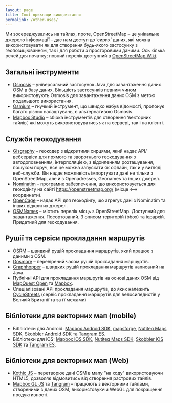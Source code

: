```yaml
---
layout: page
title: Інші приклади використання
permalink: /other-uses/
---
```


Ми зосереджувались на тайлах, проте, OpenStreetMap&nbsp;– це унікальне джерело інформації&nbsp;– дає нам доступ до ‘сирих’ даних, які можна використовувати як для створення будь-якого застосунку з геопозиціюванням, так і для роботи з просторовими даними. Ось кілька речей для початку; повний перелік доступний в [OpenStreetMap Wiki](http://wiki.openstreetmap.org/wiki/Frameworks).

## Загальні інструменти

*   [Osmosis](http://wiki.openstreetmap.org/wiki/Osmosis)&nbsp;– універсальний застосунок Java для завантаження даних OSM в базу даних. Більшість застосунків певним чином використовують Osmosis для завантаження даних OSM з метою подальшого використання.
*   [Osmium](http://wiki.openstreetmap.org/wiki/Osmium)&nbsp;– гнучкий інструмент, що швидко набув відомості, пропонує багато різних налаштувань, є альтернативою Osmosis.
*   [Mapbox Studio](https://www.mapbox.com/mapbox-studio/)&nbsp;– збірка інструментів для створення ‘векторних тайлів’, які можуть використовуватись як на сервері, так і на клієнті.

## Служби геокодування

*   [Gisgraphy](https://www.gisgraphy.com)&nbsp;– геокодер з відкритими сирцями, який надає API/вебсервіси для прямого та зворотнього геокодування з автодоповненням, інтерполяцією, з відхиленням розташування, пошуком поруч, все це можна запускати як офлайн, так и у вигляді веб-служби. Він надає можливість імпортувати дані не тільки з OpenStreetMap, але й з Openadresses, Geonames та інших джерел.
*   [Nominatim](https://nominatim.org)&nbsp;– програмне забезпечення, що використовується для геокодінгу на сайті <https://openstreetmap.org/> (місце <--> координати).
*   [OpenCage](https://opencagedata.com/)&nbsp;– надає API для геокодінгу, що агрегує дані з Nominatim та інших відкритих джерел.
*   [OSMNames](https://osmnames.org/) – містить перелік місць з OpenStreetMap. Доступний для завантаження. Посортований. З описом територій (bbox) та ієрархій. Придатний для геокодування.

## Рушії та сервіси прокладання маршрутів

*   [OSRM](http://project-osrm.org/)&nbsp;– швидкий рушій прокладання маршрутів, який працює з даними з OSM.
*   [Gosmore](http://sourceforge.net/projects/gosmore/)&nbsp;– перевірений часом рушій прокладання маршуртів.
*   [Graphhopper](http://graphhopper.com/)&nbsp;– швидких рушій прокладання маршрутів написаний на Java.
*   Публічні API для прокладання маршрутів на основі даних OSM від [MapQuest Open](http://open.mapquestapi.com/directions/) та [Mapbox](https://www.mapbox.com/directions/).
*   Спеціалізовані API прокладання маршрутів, до яких належить [CycleStreets](https://www.cyclestreets.net/api/) (сервіс прокладання маршрутів для велосипедистів у Великій Британії та за її межами)

## Бібліотеки для векторних мап (mobile)

*   Бібліотеки для Android: [Mapbox Android SDK](https://www.mapbox.com/android-sdk/), [mapsforge](http://mapsforge.org/), [Nutiteq Maps SDK](https://developer.nutiteq.com/), [Skobbler Android SDK](http://developer.skobbler.com/) та [Tangram ES](https://github.com/tangrams/tangram-es/).
*   Бібліотеки для iOS: [Mapbox iOS SDK](https://www.mapbox.com/ios-sdk/), [Nutiteq Maps SDK](https://developer.nutiteq.com/), [Skobbler iOS SDK](http://developer.skobbler.com/) та [Tangram ES](https://github.com/tangrams/tangram-es/).

## Бібліотеки для векторних мап (Web)

*   [Kothic JS](https://github.com/kothic/kothic-js)&nbsp;– перетворює дані OSM в мапу "на ходу" використовуючи  HTML5, дозволяє відмовитись від створення растрових тайлів.
*   [Mapbox GL JS](https://www.mapbox.com/mapbox-gl-js/) та [Tangram](http://tangrams.github.io/tangram/)&nbsp;– працюють з векторними тайлами, створеними з даних OSM, використовуючи WebGL для покращення продуктивності.
